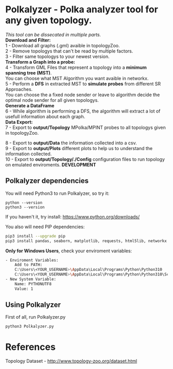 # Polkalyzer - Polka analyzer tool for any given topology.
_This tool can be dissecated in multiple parts._ <br>
**Download and Filter:** <br>
1 - Download all graphs (.gml) avaible in topologyZoo. <br>
2 - Remove topologys that can't be read by multiple factors. <br>
3 - Filter same topologys to your newest version. <br>
**Transform a Graph into a probe:** <br>
4 - Transform GML Files that represent a topology into a **minimum spanning tree (MST)**. <br>
You can choose what MST Algorithm you want avaible in networkx.<br>
5 - Perform a **DFS** in extracted MST to **simulate probes** from different SR Approaches. <br>
You can choose the a fixed node sender or leave to algorithm decide the optimal node sender for all given topologys. <br>
**Generate a DataFrame** <br>
6 - While algorithm is performing a DFS, the algorithm will extract a lot of usefull information about each graph. <br>
**Data Export:** <br>
7 - Export to **output/Topology** MPolka/MPINT probes to all topologys given in topologyZoo. <br> 

8 - Export to **output/Data** the information collected into a csv. <br>
9 - Export to **output/Plots** different plots to help us to understand the information collected. <br>
10 - Export to **output/Topology/./Config** configuration files to run topology on emulated enviroments. **DEVELOPMENT** <br>

## Polkalyzer dependencies
You will need Python3 to run Polkalyzer, so try it:
```
python --version
python3 --version
```
If you haven't it, try install:
https://www.python.org/downloads/

You also will need PIP dependencies:
```sh
pip3 install --upgrade pip
pip3 install pandas, seaborn, matplotlib, requests, html5lib, networkx
```

**Only for Windows Users**, check your enviroment variables:
```sh
- Enviroment Variables:
    Add to PATH:
    C:\Users\<YOUR_USERNAME>\AppData\Local\Programs\Python\Python310
    C:\Users\<YOUR_USERNAME>\AppData\Local\Programs\Python\Python310\Scripts
- New System Variable:
    Name: PYTHONUTF8
    Value: 1
```

## Using Polkalyzer
First of all, run Polkalyzer.py
```
python3 Polkalyzer.py
```

# References
Topology Dataset - http://www.topology-zoo.org/dataset.html